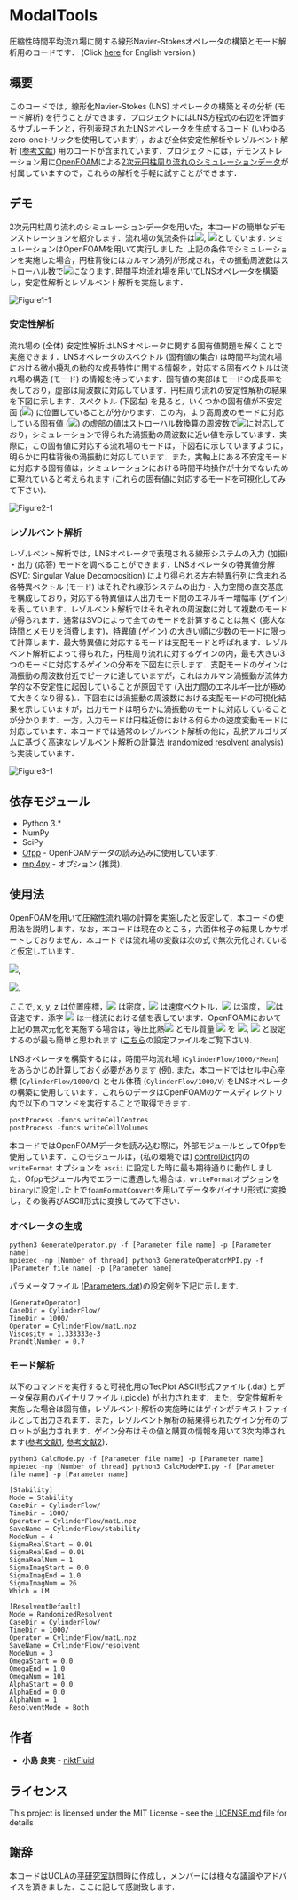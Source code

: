 # ModalTools
圧縮性時間平均流れ場に関する線形Navier-Stokesオペレータの構築とモード解析用のコードです．
(Click [here](README.md) for English version.)

## 概要
このコードでは，線形化Navier-Stokes (LNS) オペレータの構築とその分析 (モード解析) を行うことができます．プロジェクトにはLNS方程式の右辺を評価するサブルーチンと，行列表現されたLNSオペレータを生成するコード (いわゆるzero-oneトリックを使用しています) ，および全体安定性解析やレゾルベント解析 ([参考文献](https://doi.org/10.2514/1.J056060)) 用のコードが含まれています．プロジェクトには，デモンストレーション用に[OpenFOAM](https://www.openfoam.com/)による[2次元円柱周り流れのシミュレーションデータ](CylinderFlow)が付属していますので，これらの解析を手軽に試すことができます．


## デモ
2次元円柱周り流れのシミュレーションデータを用いた，本コードの簡単なデモンストレーションを紹介します．流れ場の気流条件は<img src="https://latex.codecogs.com/gif.latex?Re=150">, <img src="https://latex.codecogs.com/gif.latex?M_\infty=0.2">としています. シミュレーションはOpenFOAMを用いて実行しました. 上記の条件でシミュレーションを実施した場合，円柱背後にはカルマン渦列が形成され，その振動周波数はストローハル数で<img src="https://latex.codecogs.com/gif.latex?St=0.178">になります. 時間平均流れ場を用いてLNSオペレータを構築し，安定性解析とレゾルベント解析を実施します．

![Figure1-1](https://user-images.githubusercontent.com/47338366/75612946-26982980-5add-11ea-97c5-cc24cd3bc953.png)


### 安定性解析
流れ場の (全体) 安定性解析はLNSオペレータに関する固有値問題を解くことで実施できます．LNSオペレータのスペクトル (固有値の集合) は時間平均流れ場における微小擾乱の動的な成長特性に関する情報を，対応する固有ベクトルは流れ場の構造 (モード) の情報を持っています．固有値の実部はモードの成長率を表しており，虚部は周波数に対応しています．円柱周り流れの安定性解析の結果を下図に示します．スペクトル (下図左) を見ると，いくつかの固有値が不安定面 (<img src="https://latex.codecogs.com/gif.latex?{\rm&space;Re}(\lambda)&space;>&space;0">) に位置していることが分かります．この内，より高周波のモードに対応している固有値 (<img src="https://latex.codecogs.com/gif.latex?\lambda&space;=&space;7.25&space;\times&space;10^{-3}&space;&plus;&space;0.208i">) の虚部の値はストローハル数換算の周波数で<img src="https://latex.codecogs.com/gif.latex?St=0.165">に対応しており，シミュレーションで得られた渦振動の周波数に近い値を示しています．実際に，この固有値に対応する流れ場のモードは，下図右に示していますように，明らかに円柱背後の渦振動に対応しています．また，実軸上にある不安定モードに対応する固有値は，シミュレーションにおける時間平均操作が十分でないために現れていると考えられます (これらの固有値に対応するモードを可視化してみて下さい)．

![Figure2-1](https://user-images.githubusercontent.com/47338366/75613193-b2ab5080-5adf-11ea-94dc-2ba803502a39.png)


### レゾルベント解析
レゾルベント解析では，LNSオペレータで表現される線形システムの入力 (加振) ・出力 (応答) モードを調べることができます．LNSオペレータの特異値分解 (SVD: Singular Value Decomposition) により得られる左右特異行列に含まれる各特異ベクトル (モード) はそれぞれ線形システムの出力・入力空間の直交基底を構成しており，対応する特異値は入出力モード間のエネルギー増幅率 (ゲイン) を表しています．レゾルベント解析ではそれぞれの周波数に対して複数のモードが得られます．通常はSVDによって全てのモードを計算することは無く (膨大な時間とメモリを消費します)，特異値 (ゲイン) の大きい順に少数のモードに限って計算します．最大特異値に対応するモードは支配モードと呼ばれます．レゾルベント解析によって得られた，円柱周り流れに対するゲインの内，最も大きい3つのモードに対応するゲインの分布を下図左に示します．支配モードのゲインは渦振動の周波数付近でピークに達していますが，これはカルマン渦振動が流体力学的な不安定性に起因していることが原因です (入出力間のエネルギー比が極めて大きくなり得る).．下図右には渦振動の周波数における支配モードの可視化結果を示していますが，出力モードは明らかに渦振動のモードに対応していることが分かります．一方，入力モードは円柱近傍における何らかの速度変動モードに対応しています．本コードでは通常のレゾルベント解析の他に，乱択アルゴリズムに基づく高速なレゾルベント解析の計算法 ([randomized resolvent analysis](https://arxiv.org/abs/1902.01458)) も実装しています．

![Figure3-1](https://user-images.githubusercontent.com/47338366/75613466-e340b980-5ae2-11ea-960e-13f0339524d6.png)


## 依存モジュール
* Python 3.*
* NumPy 
* SciPy
* [Ofpp](https://github.com/dayigu/ofpp) - OpenFOAMデータの読み込みに使用しています.
* [mpi4py](https://mpi4py.readthedocs.io/en/stable/) - オプション (推奨).

## 使用法
OpenFOAMを用いて圧縮性流れ場の計算を実施したと仮定して，本コードの使用法を説明します．なお，本コードは現在のところ，六面体格子の結果しかサポートしておりません．本コードでは流れ場の変数は次の式で無次元化されていると仮定しています．

<img src="https://latex.codecogs.com/gif.latex?x&space;=&space;\frac{\widetilde{x}}{L},&space;\:&space;y&space;=&space;\frac{\widetilde{y}}{L},&space;\:&space;z&space;=&space;\frac{\widetilde{z}}{L}">, 

<img src="https://latex.codecogs.com/gif.latex?\rho&space;=&space;\frac{\widetilde{\rho}}{\rho_\infty},&space;\:&space;u&space;=&space;\frac{\widetilde{u}}{a_\infty},&space;\:&space;T&space;=&space;\frac{\widetilde{T}}{T_\infty}">.

ここで, x, y, z は位置座標，<img src="https://latex.codecogs.com/gif.latex?\rho"> は密度，<img src="https://latex.codecogs.com/gif.latex?u"> は速度ベクトル，<img src="https://latex.codecogs.com/gif.latex?T"> は温度， <img src="https://latex.codecogs.com/gif.latex?a">は音速です．添字 <img src="https://latex.codecogs.com/gif.latex?\infty"> は一様流における値を表しています．OpenFOAMにおいて上記の無次元化を実施する場合は，等圧比熱<img src="https://latex.codecogs.com/gif.latex?c_p"> とモル質量 <img src="https://latex.codecogs.com/gif.latex?m"> を <img src="https://latex.codecogs.com/gif.latex?c_p=2.5">, <img src="https://latex.codecogs.com/gif.latex?m=11640.3"> と設定するのが最も簡単と思われます ([こちら](CylinderFlow/constant/thermophysicalProperties)の設定ファイルをご覧下さい). 

LNSオペレータを構築するには，時間平均流れ場 (`CylinderFlow/1000/*Mean`) をあらかじめ計算しておく必要があります ([例](CylinderFlow/1000)). また，本コードではセル中心座標 (`CylinderFlow/1000/C`) とセル体積 (`CylinderFlow/1000/V`) をLNSオペレータの構築に使用しています．これらのデータはOpenFOAMのケースディレクトリ内で以下のコマンドを実行することで取得できます．
```
postProcess -funcs writeCellCentres 
postProcess -funcs writeCellVolumes
```

本コードではOpenFOAMデータを読み込む際に，外部モジュールとしてOfppを使用しています．このモジュールは，(私の環境では) [controlDict](CylinderFlow/system/controlDict)内の `writeFormat` オプションを `ascii` に設定した時に最も期待通りに動作しました．Ofppモジュール内でエラーに遭遇した場合は，`writeFormat`オプションを`binary`に設定した上で`foamFormatConvert`を用いてデータをバイナリ形式に変換し，その後再びASCII形式に変換してみて下さい．


### オペレータの生成
```
python3 GenerateOperator.py -f [Parameter file name] -p [Parameter name]
mpiexec -np [Number of thread] python3 GenerateOperatorMPI.py -f [Parameter file name] -p [Parameter name]
```

パラメータファイル ([Parameters.dat](Parameters.dat))の設定例を下記に示します.
```
[GenerateOperator]
CaseDir = CylinderFlow/
TimeDir = 1000/
Operator = CylinderFlow/matL.npz
Viscosity = 1.333333e-3
PrandtlNumber = 0.7
```


### モード解析
以下のコマンドを実行すると可視化用のTecPlot ASCII形式ファイル (.dat) とデータ保存用のバイナリファイル (.pickle) が出力されます．また，安定性解析を実施した場合は固有値，レゾルベント解析の実施時にはゲインがテキストファイルとして出力されます．また，レゾルベント解析の結果得られたゲイン分布のプロットが出力されます．ゲイン分布はその値と購買の情報を用いて3次内挿されます([参考文献1](https://web.stanford.edu/group/ctr/Summer/SP14/08_Transition_and_turbulence/11_fosas.pdf), [参考文献2](https://spiral.imperial.ac.uk/handle/10044/1/72876))．
```
python3 CalcMode.py -f [Parameter file name] -p [Parameter name]
mpiexec -np [Number of thread] python3 CalcModeMPI.py -f [Parameter file name] -p [Parameter name]
```

```
[Stability]
Mode = Stability
CaseDir = CylinderFlow/
TimeDir = 1000/
Operator = CylinderFlow/matL.npz
SaveName = CylinderFlow/stability
ModeNum = 4
SigmaRealStart = 0.01
SigmaRealEnd = 0.01
SigmaRealNum = 1
SigmaImagStart = 0.0
SigmaImagEnd = 1.0
SigmaImagNum = 26
Which = LM
```

```
[ResolventDefault]
Mode = RandomizedResolvent
CaseDir = CylinderFlow/
TimeDir = 1000/
Operator = CylinderFlow/matL.npz
SaveName = CylinderFlow/resolvent
ModeNum = 3
OmegaStart = 0.0
OmegaEnd = 1.0
OmegaNum = 101
AlphaStart = 0.0
AlphaEnd = 0.0
AlphaNum = 1
ResolventMode = Both
```


## 作者
* **小島 良実** - [niktFluid](https://github.com/niktFluid)


## ライセンス

This project is licensed under the MIT License - see the [LICENSE.md](LICENSE) file for details


## 謝辞

本コードはUCLAの[平研究室](http://www.seas.ucla.edu/fluidflow/index.html)訪問時に作成し，メンバーには様々な議論やアドバイスを頂きました．ここに記して感謝致します．
